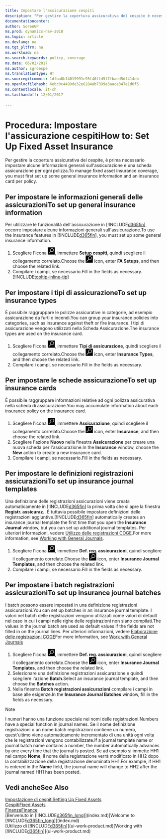 ```yaml
---
title: Impostare l'assicurazione cespiti
description: "Per gestire la copertura assicurativa del cespite è necessario impostare le informazioni generali sull'assicurazione e una scheda assicurazione."
documentationcenter: 
author: SorenGP
ms.prod: dynamics-nav-2018
ms.topic: article
ms.devlang: na
ms.tgt_pltfrm: na
ms.workload: na
ms.search.keywords: policy, coverage
ms.date: 06/02/2017
ms.author: sgroespe
ms.translationtype: HT
ms.sourcegitcommit: 1dfba8b14019991c95f40ffd5f7fbaed5df414eb
ms.openlocfilehash: 6ebc0c4499de32e8284ab7399a3aace347e1d6f5
ms.contentlocale: it-ch
ms.lasthandoff: 12/01/2017

---
```

# <a name="how-to-set-up-fixed-asset-insurance"></a><span data-ttu-id="e30c5-103">Procedura: Impostare l'assicurazione cespiti</span><span class="sxs-lookup"><span data-stu-id="e30c5-103">How to: Set Up Fixed Asset Insurance</span></span>
<span data-ttu-id="e30c5-104">Per gestire la copertura assicurativa del cespite, è prima necessario impostare alcune informazioni generali sull'assicurazione e una scheda assicurazione per ogni polizza.</span><span class="sxs-lookup"><span data-stu-id="e30c5-104">To manage fixed asset insurance coverage, you must first set up some general insurance information and an insurance card per policy.</span></span>

## <a name="to-set-up-general-insurance-information"></a><span data-ttu-id="e30c5-105">Per impostare le informazioni generali delle assicurazioni</span><span class="sxs-lookup"><span data-stu-id="e30c5-105">To set up general insurance information</span></span>
<span data-ttu-id="e30c5-106">Per utilizzare le funzionalità dell'assicurazione in [!INCLUDE[d365fin](includes/d365fin_md.md)], occorre impostare alcune informazioni generali sull'assicurazione.</span><span class="sxs-lookup"><span data-stu-id="e30c5-106">To use the insurance features in [!INCLUDE[d365fin](includes/d365fin_md.md)], you must set up some general insurance information.</span></span>  

1. <span data-ttu-id="e30c5-107">Scegliere l'icona ![Cerca pagina o report](media/ui-search/search_small.png "icona Cerca pagina o report"), immettere **Setup cespiti**, quindi scegliere il collegamento correlato.</span><span class="sxs-lookup"><span data-stu-id="e30c5-107">Choose the ![Search for Page or Report](media/ui-search/search_small.png "Search for Page or Report icon") icon, enter **FA Setups**, and then choose the related link.</span></span>  
2. <span data-ttu-id="e30c5-108">Compilare i campi, se necessario.</span><span class="sxs-lookup"><span data-stu-id="e30c5-108">Fill in the fields as necessary.</span></span> [!INCLUDE[tooltip-inline-tip](includes/tooltip-inline-tip_md.md)]  

## <a name="to-set-up-insurance-types"></a><span data-ttu-id="e30c5-109">Per impostare i tipi di assicurazione</span><span class="sxs-lookup"><span data-stu-id="e30c5-109">To set up insurance types</span></span>
<span data-ttu-id="e30c5-110">È possibile raggruppare le polizze assicurative in categorie, ad esempio assicurazione da furti o incendi.</span><span class="sxs-lookup"><span data-stu-id="e30c5-110">You can group your insurance policies into categories, such as insurance against theft or fire insurance.</span></span> <span data-ttu-id="e30c5-111">I tipi di assicurazione vengono utilizzati nella Scheda Assicurazione.</span><span class="sxs-lookup"><span data-stu-id="e30c5-111">The insurance types are used on the insurance card.</span></span>

1. <span data-ttu-id="e30c5-112">Scegliere l'icona ![Cerca pagina o report](media/ui-search/search_small.png "icona Cerca pagina o report"), immettere **Tipi di assicurazione**, quindi scegliere il collegamento correlato.</span><span class="sxs-lookup"><span data-stu-id="e30c5-112">Choose the ![Search for Page or Report](media/ui-search/search_small.png "Search for Page or Report icon") icon, enter **Insurance Types**, and then choose the related link.</span></span>  
2. <span data-ttu-id="e30c5-113">Compilare i campi, se necessario.</span><span class="sxs-lookup"><span data-stu-id="e30c5-113">Fill in the fields as necessary.</span></span>

## <a name="to-set-up-insurance-cards"></a><span data-ttu-id="e30c5-114">Per impostare le schede assicurazione</span><span class="sxs-lookup"><span data-stu-id="e30c5-114">To set up insurance cards</span></span>
<span data-ttu-id="e30c5-115">È possibile raggruppare informazioni relative ad ogni polizza assicurativa nella scheda di assicurazione.</span><span class="sxs-lookup"><span data-stu-id="e30c5-115">You may accumulate information about each insurance policy on the insurance card.</span></span>  

1. <span data-ttu-id="e30c5-116">Scegliere l'icona ![Cerca pagina o report](media/ui-search/search_small.png "icona Cerca pagina o report"), immettere **Assicurazione**, quindi scegliere il collegamento correlato.</span><span class="sxs-lookup"><span data-stu-id="e30c5-116">Choose the ![Search for Page or Report](media/ui-search/search_small.png "Search for Page or Report icon") icon, enter **Insurance**, and then choose the related link.</span></span>  
2. <span data-ttu-id="e30c5-117">Scegliere l'azione **Nuovo** nella finestra **Assicurazione** per creare una nuova scheda per l'assicurazione.</span><span class="sxs-lookup"><span data-stu-id="e30c5-117">In the **Insurance** window, choose the **New** action to create a  new insurance card.</span></span>  
3. <span data-ttu-id="e30c5-118">Compilare i campi, se necessario.</span><span class="sxs-lookup"><span data-stu-id="e30c5-118">Fill in the fields as necessary.</span></span>

## <a name="to-set-up-insurance-journal-templates"></a><span data-ttu-id="e30c5-119">Per impostare le definizioni registrazioni assicurazioni</span><span class="sxs-lookup"><span data-stu-id="e30c5-119">To set up insurance journal templates</span></span>
<span data-ttu-id="e30c5-120">Una definizione delle registrazioni assicurazioni viene creata automaticamente in [!INCLUDE[d365fin](includes/d365fin_md.md)] la prima volta che si apre la finestra **Registr. assicuraz.**. È tuttavia possibile impostare definizioni delle registrazioni aggiuntive.</span><span class="sxs-lookup"><span data-stu-id="e30c5-120">[!INCLUDE[d365fin](includes/d365fin_md.md)] automatically creates an insurance journal template the first time that you open the **Insurance Journal** window, but you can set up additional journal templates.</span></span> <span data-ttu-id="e30c5-121">Per ulteriori informazioni, vedere [Utilizzo delle registrazioni COGE](ui-work-general-journals.md).</span><span class="sxs-lookup"><span data-stu-id="e30c5-121">For more information, see [Working with General Journals](ui-work-general-journals.md).</span></span>  

1. <span data-ttu-id="e30c5-122">Scegliere l'icona ![Cerca pagina o report](media/ui-search/search_small.png "icona Cerca pagina o report"), immettere **Def. reg. assicurazioni**, quindi scegliere il collegamento correlato.</span><span class="sxs-lookup"><span data-stu-id="e30c5-122">Choose the ![Search for Page or Report](media/ui-search/search_small.png "Search for Page or Report icon") icon, enter **Insurance Journal Templates**, and then choose the related link.</span></span>  
2. <span data-ttu-id="e30c5-123">Compilare i campi, se necessario.</span><span class="sxs-lookup"><span data-stu-id="e30c5-123">Fill in the fields as necessary.</span></span>

## <a name="to-set-up-insurance-journal-batches"></a><span data-ttu-id="e30c5-124">Per impostare i batch registrazioni assicurazioni</span><span class="sxs-lookup"><span data-stu-id="e30c5-124">To set up insurance journal batches</span></span>
<span data-ttu-id="e30c5-125">I batch possono essere impostati in una definizione registrazioni assicurazioni.</span><span class="sxs-lookup"><span data-stu-id="e30c5-125">You can set up batches in an insurance journal template.</span></span> <span data-ttu-id="e30c5-126">I valori nel batch delle registrazioni vengono utilizzati come valori di default nel caso in cui i campi nelle righe delle registrazioni non siano compilati.</span><span class="sxs-lookup"><span data-stu-id="e30c5-126">The values in the journal batch are used as default values if the fields are not filled in on the journal lines.</span></span> <span data-ttu-id="e30c5-127">Per ulteriori informazioni, vedere [Elaborazione delle registrazioni COGE](ui-work-general-journals.md)</span><span class="sxs-lookup"><span data-stu-id="e30c5-127">For more information, see [Work with General Journals](ui-work-general-journals.md)</span></span>  

1. <span data-ttu-id="e30c5-128">Scegliere l'icona ![Cerca pagina o report](media/ui-search/search_small.png "icona Cerca pagina o report"), immettere **Def. reg. assicurazioni**, quindi scegliere il collegamento correlato.</span><span class="sxs-lookup"><span data-stu-id="e30c5-128">Choose the ![Search for Page or Report](media/ui-search/search_small.png "Search for Page or Report icon") icon, enter **Insurance Journal Templates**, and then choose the related link.</span></span>  
2. <span data-ttu-id="e30c5-129">Selezionare una definizione registrazioni assicurazione e quindi scegliere l'azione **Batch**.</span><span class="sxs-lookup"><span data-stu-id="e30c5-129">Select an insurance journal template, and then choose the **Batches** action.</span></span>
3. <span data-ttu-id="e30c5-130">Nella finestra **Batch registrazioni assicurazioni** compilare i campi in base alle esigenze.</span><span class="sxs-lookup"><span data-stu-id="e30c5-130">In the **Insurance Journal Batches** window, fill in the fields as necessary.</span></span>

> [!NOTE]  
>   <span data-ttu-id="e30c5-131">I numeri hanno una funzione speciale nei nomi delle registrazioni.</span><span class="sxs-lookup"><span data-stu-id="e30c5-131">Numbers have a special function in journal names.</span></span> <span data-ttu-id="e30c5-132">Se il nome definizione registrazioni o un nome batch registrazioni contiene un numero, quest'ultimo viene automaticamente incrementato di una unità ogni volta che le registrazioni vengono contabilizzate.</span><span class="sxs-lookup"><span data-stu-id="e30c5-132">If a journal template name or journal batch name contains a number, the number automatically advances by one every time that the journal is posted.</span></span> <span data-ttu-id="e30c5-133">Se ad esempio si immette HH1 nel campo **Nome**, il nome della registrazione verrà modificato in HH2 dopo la contabilizzazione della registrazione denominata HH1.</span><span class="sxs-lookup"><span data-stu-id="e30c5-133">For example, if HH1 is entered in the **Name** field, the journal name will change to HH2 after the journal named HH1 has been posted.</span></span>

## <a name="see-also"></a><span data-ttu-id="e30c5-134">Vedi anche</span><span class="sxs-lookup"><span data-stu-id="e30c5-134">See Also</span></span>
[<span data-ttu-id="e30c5-135">Impostazione di cespiti</span><span class="sxs-lookup"><span data-stu-id="e30c5-135">Setting Up Fixed Assets</span></span>](fa-setup.md)  
[<span data-ttu-id="e30c5-136">Cespiti</span><span class="sxs-lookup"><span data-stu-id="e30c5-136">Fixed Assets</span></span>](fa-manage.md)  
[<span data-ttu-id="e30c5-137">Finanze</span><span class="sxs-lookup"><span data-stu-id="e30c5-137">Finance</span></span>](finance.md)  
<span data-ttu-id="e30c5-138">[Benvenuto in [!INCLUDE[d365fin_long](includes/d365fin_long_md.md)]](index.md)</span><span class="sxs-lookup"><span data-stu-id="e30c5-138">[Welcome to [!INCLUDE[d365fin_long](includes/d365fin_long_md.md)]](index.md)</span></span>  
<span data-ttu-id="e30c5-139">[Utilizzo di [!INCLUDE[d365fin](includes/d365fin_md.md)]](ui-work-product.md)</span><span class="sxs-lookup"><span data-stu-id="e30c5-139">[Working with [!INCLUDE[d365fin](includes/d365fin_md.md)]](ui-work-product.md)</span></span>

